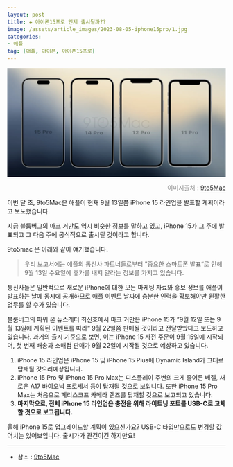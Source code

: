 ```yaml
---
layout: post  
title: ✚ 아이폰15프로 언제 출시될까??
image: /assets/article_images/2023-08-05-iphone15pro/1.jpg
categories:
- 애플
tag: [애플, 아이폰, 아이폰15프로]
---
```


<div class="markdown-image">
<img src="/assets/article_images/2023-08-05-iphone15pro/1.jpg" alt="" align="middle"/><p style="text-align:right;  color:#878787"> 이미지출처 : <a href="https://9to5mac.com/2023/08/06/iphone-15-release-date-rumors/"> 9to5Mac </a></p> </div>

<p class="drop-korean">
이번 달 초, 9to5Mac은 애플이 현재 9월 13일쯤 iPhone 15 라인업을 발표할 계획이라고 보도했습니다. 
</p>

지금 블룸버그의 마크 거만도 역시 비슷한 정보를 말하고 있고, iPhone 15가 그 주에 발표되고 그 다음 주에 공식적으로 출시될 것이라고 합니다.

9to5mac 은 아래와 같이 얘기했습니다. 
>우리 보고서에는 애플의 통신사 파트너들로부터 ”중요한 스마트폰 발표“로 인해 9월 13일 수요일에 휴가를 내지 말라는 정보를 가지고 있습니다.

통신사들은 일반적으로 새로운 iPhone에 대한 모든 마케팅 자료와 홍보 정보를 애플이 발표하는 날에 동시에 공개하므로 애플 이벤트 날짜에 충분한 인력을 확보해야만 원활한 업무를 할 수가 있습니다. 

블룸버그의 파워 온 뉴스레터 최신호에서 마크 거만은 iPhone 15가 ”9월 12일 또는 9월 13일에 계획된 이벤트를 따라“ 9월 22일쯤 판매될 것이라고 전달받았다고 보도하고 있습니다. 과거의 출시 기준으로 보면, 이는 iPhone 15 사전 주문이 9월 15일에 시작되며, 첫 번째 배송과 소매점 판매가 9월 22일에 시작될 것으로 예상하고 있습니다. 

1. iPhone 15 라인업은 iPhone 15 및 iPhone 15 Plus에 Dynamic Island가 그대로 탑재될 갓으러예상됩니다. 
2. iPhone 15 Pro 및 iPhone 15 Pro Max는 디스플레이 주변의 크게 줄어든 베젤, 새로운 A17 바이오닉 프로세서 등이 탑재될 것으로 보입니다. 또한 iPhone 15 Pro Max는 처음으로 페리스코프 카메라 렌즈를 탑재할 것으로 보고되고 있습니다. 
4. **마지막으로, 전체 iPhone 15 라인업은 충전을 위해 라이트닝 포트를 USB-C로 교체할 것으로 보고됩니다.**

올해 iPhone 15로 업그레이드할 계획이 있으신가요? USB-C 타입만으로도 변경할 값어치는 있어보입니다. 출시가가 관건이긴 하지만요!

---

* 참조 : [9to5Mac](https://9to5mac.com/2023/08/06/iphone-15-release-date-rumors/)
